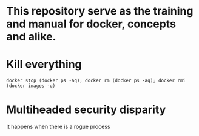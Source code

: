 # This repository serve as the training and manual for docker, concepts and alike.

# Kill everything
```
docker stop (docker ps -aq); docker rm (docker ps -aq); docker rmi (docker images -q)
```

# Multiheaded security disparity
It happens when there is a rogue process
